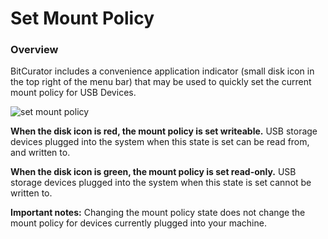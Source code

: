 Set Mount Policy
====================

### Overview

BitCurator includes a convenience application indicator (small disk icon in the top right of the menu bar) that may be used to quickly set the current mount policy for USB Devices.

![set mount policy](attachments/MountPolicy.jpg)

**When the disk icon is red, the mount policy is set writeable.** USB storage devices plugged into the system when this state is set can be read from, and written to.

**When the disk icon is green, the mount policy is set read-only.** USB storage devices plugged into the system when this state is set cannot be written to.

**Important notes:** Changing the mount policy state does not change the mount policy for devices currently plugged into your machine.
